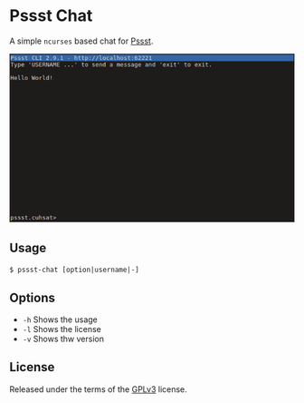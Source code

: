 Pssst Chat
==========
A simple `ncurses` based chat for [Pssst](https://github.com/cuhsat/pssst).

![Pssst Chat](doc/pssst-chat.png)

Usage
-----
```
$ pssst-chat [option|username|-]
```

Options
-------
* `-h` Shows the usage
* `-l` Shows the license
* `-v` Shows thw version

License
-------
Released under the terms of the [GPLv3](LICENSE) license.